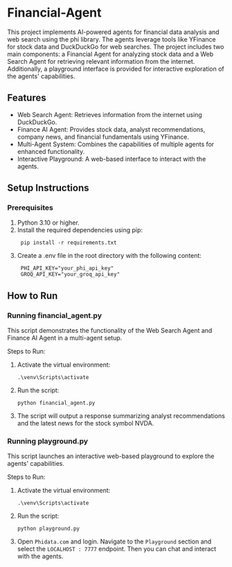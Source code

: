 # Financial-Agent
This project implements AI-powered agents for financial data analysis and web search using the phi library. The agents leverage tools like YFinance for stock data and DuckDuckGo for web searches. The project includes two main components: a Financial Agent for analyzing stock data and a Web Search Agent for retrieving relevant information from the internet. Additionally, a playground interface is provided for interactive exploration of the agents' capabilities.

## Features
- Web Search Agent: Retrieves information from the internet using DuckDuckGo.
- Finance AI Agent: Provides stock data, analyst recommendations, company news, and financial fundamentals using YFinance.
- Multi-Agent System: Combines the capabilities of multiple agents for enhanced functionality.
- Interactive Playground: A web-based interface to interact with the agents.

## Setup Instructions
### Prerequisites
1. Python 3.10 or higher.
2. Install the required dependencies using pip:
   ```
    pip install -r requirements.txt
   ```
4. Create a .env file in the root directory with the following content:
   ```
    PHI_API_KEY="your_phi_api_key"
    GROQ_API_KEY="your_groq_api_key"
   ```

## How to Run
### Running financial_agent.py
This script demonstrates the functionality of the Web Search Agent and Finance AI Agent in a multi-agent setup.

Steps to Run:
1. Activate the virtual environment:
   ```
   .\venv\Scripts\activate
   ```
2. Run the script:
   ```
   python financial_agent.py
   ```
3. The script will output a response summarizing analyst recommendations and the latest news for the stock symbol NVDA.

### Running playground.py
This script launches an interactive web-based playground to explore the agents' capabilities.

Steps to Run:
1. Activate the virtual environment:
   ```
   .\venv\Scripts\activate
   ```
2. Run the script:
   ```
   python playground.py
   ```
3. Open `Phidata.com` and login. Navigate to the `Playground` section and select the `LOCALHOST : 7777` endpoint. Then you can chat and interact with the agents.
